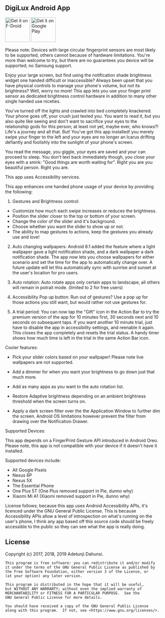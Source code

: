 ## DigiLux Android App

[<img src="https://fdroid.gitlab.io/artwork/badge/get-it-on.png"
     alt="Get it on F-Droid"
     height="80">](https://f-droid.org/packages/com.tunjid.fingergestures/)
[<img src="https://play.google.com/intl/en_us/badges/images/generic/en-play-badge.png"
     alt="Get it on Google Play"
     height="80">](https://play.google.com/store/apps/details?id=com.tunjid.fingergestures)

Please note: Devices with large circular fingerprint sensors are most likely to be supported, others cannot because of hardware limitations. You're more than welcome to try, but there are no guarantees you device will be supported; no Samsung support.

Enjoy your large screen, but find using the notification shade brightness widget one handed difficult or inaccessible? Always been upset that you have physical controls to manage your phone's volume, but not its brightness? Well, worry no more! This app lets you use your finger print sensor as dedicated brightness control hardware in addition to many other single handed use niceties.

You've turned off the lights and crawled into bed completely knackered. Your phone goes off, your crush just texted you. You want to read it, but you also quite like seeing and don't want to sacrifice your eyes to the relationship gods for this person; at least not yet, maybe ever, who knows?! Life's a journey and all that. But! You've got this app installed! you merely swipe your finger to the left and your eyes are no longer an Icarus drifting defiantly and foolishly into the sunlight of your phone's screen.

You read the message, you giggle, your eyes are saved and your can proceed to sleep. You don't text back immediately though, you close your eyes with a smirk: "Good things are worth waiting for". Right you are you beautiful person. Right you are.

This app uses Accessibility services.

This app enhances one handed phone usage of your device by providing the following:

1. Gestures and Brightness control:
* Customize how much each swipe increases or reduces the brightness.
* Position the slider closer to the top or bottom of your screen.
* Change the color of the slider and it's background.
* Choose whether you want the slider to show up or not.
* The ability to map gestures to actions, keep the gestures you already use and love!

2. Auto changing wallpapers: Android 8.1 added the feature where a light wallpaper gave a light notification shade, and a dark wallpaper a dark notification shade. The app now lets you choose wallpapers for either scenario and set the time for the app to automatically change over. A future update will let this automatically sync with sunrise and sunset at the user's location for pro users.

3. Auto rotation: Auto rotate apps only certain apps to landscape, all others will remain in potrait mode. (limited to 2 for free users)

4. Accessibility Pop up button: Run out of gestures? Use a pop up for those actions you still want, but would rather not use gestures for.

5. A trial period: You can now tap the "Gift" icon in the Action Bar to try the premium version of the app for 10 minutes first, 30 seconds next and 10 seconds on subsequent taps. If you want another 10 minute trial, just have to disable the app in accessibility settings, and reenable it again. This closes the app completely and resets the trial status. A handy timer shows how much time is left in the trial in the same Action Bar icon. 

Cooler features:

* Pick your slider colors based on your wallpaper! Please note live wallpapers are not supported.

* Add a dimmer for when you want your brightness to go down just that much more.

* Add as many apps as you want to the auto rotation list.

* Restore Adaptive brightness depending on an ambient brightness threshold when the screen turns on.

* Apply a dark screen filter over the the Application Window to further dim the screen. Android OS limitations however prevent the filter from drawing over the Notification Drawer.

Supported Devices:

This app depends on a FingerPrint Gesture API introduced in Android Oreo. Please note, this app is not compatible with your device if it doesn't have it installed.

Supported devices include:

* All Google Pixels
* Nexus 6P
* Nexus 5X
* The Essential Phone
* One Plus 5T (One Plus removed support in Pie, dunno why) 
* Xiaomi Mi A1 (Xiaomi removed support in Pie, dunno why) 

License follows; because this app uses Android Accessibility APIs, it's licenced under the GNU General Public License.
This is because Accessibility APIs allow a level of introspection on what's running on the user's phone, I think any app based off this source code
should be freely accessible to the public so they can see what the app is really doing.

## License

Copyright (c) 2017, 2018, 2019 Adetunji Dahunsi.

    This program is free software: you can redistribute it and/or modify
    it under the terms of the GNU General Public License as published by
    the Free Software Foundation, either version 3 of the License, or
    (at your option) any later version.

    This program is distributed in the hope that it will be useful,
    but WITHOUT ANY WARRANTY; without even the implied warranty of
    MERCHANTABILITY or FITNESS FOR A PARTICULAR PURPOSE.  See the
    GNU General Public License for more details.

    You should have received a copy of the GNU General Public License
    along with this program.  If not, see <https://www.gnu.org/licenses/>.
